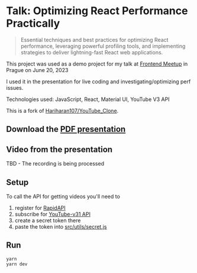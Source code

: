# Talk: Optimizing React Performance Practically

> Essential techniques and best practices for optimizing React performance, leveraging powerful profiling tools, and implementing strategies to deliver lightning-fast React web applications.

This project was used as a demo project for my talk at [Frontend Meetup](https://www.meetup.com/productboard-meetups/events/294061635) in Prague on June 20, 2023

I used it in the presentation for live coding and investigating/optimizing perf issues.

Technologies used: JavaScript, React, Material UI, YouTube V3 API

This is a fork of [Hariharan107/YouTube_Clone](https://github.com/Hariharan107/YouTube_Clone).

## Download the [PDF presentation](React%20Performance%20talk%20-%20Palo%20Otcenas.pdf)

## Video from the presentation

TBD - The recording is being processed


## Setup

To call the API for getting videos you'll need to 
1. register for [RapidAPI](https://rapidapi.com/)
1. subscribe for [YouTube-v31 API](https://rapidapi.com/ytdlfree/api/youtube-v31)
1. create a secret token there
1. paste the token into [src/utils/secret.js](src/utils/secret.js)


## Run

    yarn
    yarn dev


